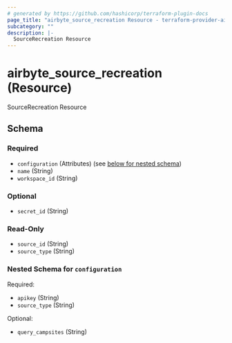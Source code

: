 ```yaml
---
# generated by https://github.com/hashicorp/terraform-plugin-docs
page_title: "airbyte_source_recreation Resource - terraform-provider-airbyte-new"
subcategory: ""
description: |-
  SourceRecreation Resource
---
```


# airbyte_source_recreation (Resource)

SourceRecreation Resource



<!-- schema generated by tfplugindocs -->
## Schema

### Required

- `configuration` (Attributes) (see [below for nested schema](#nestedatt--configuration))
- `name` (String)
- `workspace_id` (String)

### Optional

- `secret_id` (String)

### Read-Only

- `source_id` (String)
- `source_type` (String)

<a id="nestedatt--configuration"></a>
### Nested Schema for `configuration`

Required:

- `apikey` (String)
- `source_type` (String)

Optional:

- `query_campsites` (String)


